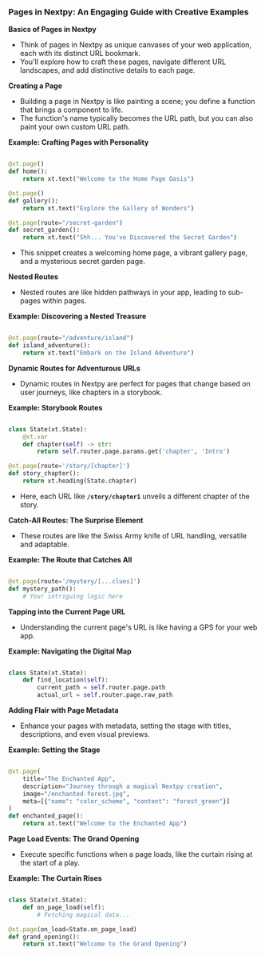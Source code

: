 ### **Pages in Nextpy: An Engaging Guide with Creative Examples**

**Basics of Pages in Nextpy**

- Think of pages in Nextpy as unique canvases of your web application, each with its distinct URL bookmark.
- You'll explore how to craft these pages, navigate different URL landscapes, and add distinctive details to each page.

**Creating a Page**

- Building a page in Nextpy is like painting a scene; you define a function that brings a component to life.
- The function's name typically becomes the URL path, but you can also paint your own custom URL path.

**Example: Crafting Pages with Personality**

```python

@xt.page()
def home():
    return xt.text("Welcome to the Home Page Oasis")

@xt.page()
def gallery():
    return xt.text("Explore the Gallery of Wonders")

@xt.page(route="/secret-garden")
def secret_garden():
    return xt.text("Shh... You've Discovered the Secret Garden")

```

- This snippet creates a welcoming home page, a vibrant gallery page, and a mysterious secret garden page.

**Nested Routes**

- Nested routes are like hidden pathways in your app, leading to sub-pages within pages.

**Example: Discovering a Nested Treasure**

```python

@xt.page(route="/adventure/island")
def island_adventure():
    return xt.text("Embark on the Island Adventure")

```

**Dynamic Routes for Adventurous URLs**

- Dynamic routes in Nextpy are perfect for pages that change based on user journeys, like chapters in a storybook.

**Example: Storybook Routes**

```python

class State(xt.State):
    @xt.var
    def chapter(self) -> str:
        return self.router.page.params.get('chapter', 'Intro')

@xt.page(route='/story/[chapter]')
def story_chapter():
    return xt.heading(State.chapter)

```

- Here, each URL like **`/story/chapter1`** unveils a different chapter of the story.

**Catch-All Routes: The Surprise Element**

- These routes are like the Swiss Army knife of URL handling, versatile and adaptable.

**Example: The Route that Catches All**

```python

@xt.page(route='/mystery/[...clues]')
def mystery_path():
    # Your intriguing logic here

```

**Tapping into the Current Page URL**

- Understanding the current page's URL is like having a GPS for your web app.

**Example: Navigating the Digital Map**

```python

class State(xt.State):
    def find_location(self):
        current_path = self.router.page.path
        actual_url = self.router.page.raw_path

```

**Adding Flair with Page Metadata**

- Enhance your pages with metadata, setting the stage with titles, descriptions, and even visual previews.

**Example: Setting the Stage**

```python

@xt.page(
    title="The Enchanted App",
    description="Journey through a magical Nextpy creation",
    image="/enchanted-forest.jpg",
    meta=[{"name": "color_scheme", "content": "forest_green"}]
)
def enchanted_page():
    return xt.text("Welcome to the Enchanted App")

```

**Page Load Events: The Grand Opening**

- Execute specific functions when a page loads, like the curtain rising at the start of a play.

**Example: The Curtain Rises**

```python

class State(xt.State):
    def on_page_load(self):
        # Fetching magical data...

@xt.page(on_load=State.on_page_load)
def grand_opening():
    return xt.text("Welcome to the Grand Opening")

```
